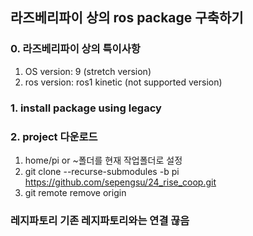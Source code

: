 ## 라즈베리파이 상의 ros package 구축하기 
### 0. 라즈베리파이 상의 특이사항
1. OS version: 9 (stretch version)
2. ros version: ros1 kinetic (not supported version)

### 1. install package using legacy

### 2. project 다운로드 
1. home/pi or ~폴더를 현재 작업폴더로 설정
2. git clone --recurse-submodules -b pi https://github.com/sepengsu/24_rise_coop.git
3. git remote remove origin 

### 레지파토리 기존 레지파토리와는 연결 끊음 
